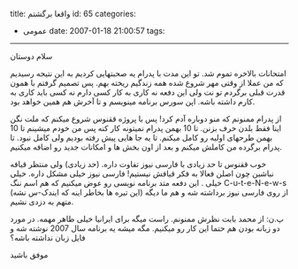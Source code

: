 title: واقعا برگشتم
id: 65
categories:
  - عمومی
date: 2007-01-18 21:00:57
tags:
---

سلام دوستان

امتحانات بالاخره تموم شد.
تو این مدت با پدرام یه صحبتهایی کردیم به این نتیجه رسیدیم که من عملا از وقتی مهر شروع شده همه زندگیم ریخته بهم. پس تصمیم گرفتم با همون قدرت قبلی برگردم تو نت ولی این دفعه نه کاری به کار کسی دارم نه کسی باید کاری به کارم داشته باشه. اپن سورس برنامه مینویسم و تا آخرش هم همین خواهد بود.

از پدرام ممنونم که منو دوباره آدم کرد!‌
پس با پروژه ققنوس شروع میکنم که ملت نگن اینا فقط بلدن حرف بزنن. تا 10 بهمن پدرام نمیتونه کار کنه پس من خودم میشینم تا 10 بهمن طرحهای اولیه رو کامل میکنم. تا یه جا هایی پیش رفته بودیم ولی کامل نبود. تا پدرام برگرده من کاملش میکنم و بعد از اون بخش ها و امکانات جدید رو اضافه میکنیم.

خوب ققنوس تا حد زیادی با فارسی نیوز تفاوت داره. (حد زیادی) ولی منتظر قیافه نباشین چون اصلن فعالا به فکر قیافش نیستیم! فارسی نیوز خیلی مشکل داره. خیلی خیلی . این دفعه متد برنامه نویسی رو عوض میکنیم که هم اسم ننگ C-u-t-e-N-e-w-s (این تیره ها بخاطر اینه که ایندک-س نشه) از روی فارسی نیوز برداشته شه و هم ما دیگه متهم به دزدی نشیم.

پ.ن: از محمد بابت نظرش ممنونم. راست میگه برای ایرانیا خیلی ظاهر مهمه. در مورد دو زبانه بودن هم حتما این کار رو میکنیم. مگه میشه یه برنامه سال 2007 نوشته شه و فایل زبان نداشته باشه؟

موفق باشید